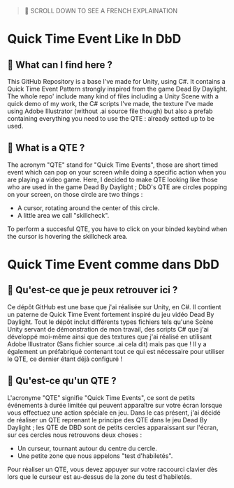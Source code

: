 > 💬 SCROLL DOWN TO SEE A FRENCH EXPLAINATION

# Quick Time Event Like In DbD

## 👀 What can I find here ?
This GitHub Repository is a base I've made for Unity, using C#. It contains a Quick Time Event Pattern strongly inspired from the game Dead By Daylight.
The whole repo' include many kind of files including a Unity Scene with a quick demo of my work, the C# scripts I've made, the texture I've made using Adobe Illustrator (without .ai source file though) but also a prefab containing everything you need to use the QTE : already setted up to be used.

## 🧐 What is a QTE ?
The acronym "QTE" stand for "Quick Time Events", those are short timed event which can pop on your screen while doing a specific action when you are playing a video game.
Here, I decided to make QTE looking like those who are used in the game Dead By Daylight ; DbD's QTE are circles popping on your screen, on those circle are two things :
- A cursor, rotating around the center of this circle.
- A little area we call "skillcheck".

To perform a succesful QTE, you have to click on your binded keybind when the cursor is hovering the skillcheck area.

# Quick Time Event comme dans DbD

## 👀 Qu'est-ce que je peux retrouver ici ?
Ce dépôt GitHub est une base que j'ai réalisée sur Unity, en C#. Il contient un paterne de Quick Time Event fortement inspiré du jeu vidéo Dead By Daylight.
Tout le dépôt inclut différents types fichiers tels qu'une Scène Unity servant de démonstration de mon travail, des scripts C# que j'ai développé moi-même ainsi que des textures que j'ai réalisé en utilisant Adobe Illustrator (Sans fichier source .ai cela dit) mais pas que !
Il y a également un préfabriqué contenant tout ce qui est nécessaire pour utiliser le QTE, ce dernier étant déjà configuré !

## 🧐 Qu'est-ce qu'un QTE ?
L'acronyme "QTE" signifie "Quick Time Events", ce sont de petits événements à durée limitée qui peuvent apparaître sur votre écran lorsque vous effectuez une action spéciale en jeu.
Dans le cas présent, j'ai décidé de réaliser un QTE reprenant le principe des QTE dans le jeu Dead By Daylight ; les QTE de DBD sont de petits cercles apparaissant sur l'écran, sur ces cercles nous retrouvons deux choses :
- Un curseur, tournant autour du centre du cercle.
- Une petite zone que nous appelons "test d'habiletés".

Pour réaliser un QTE, vous devez appuyer sur votre raccourci clavier dès lors que le curseur est au-dessus de la zone du test d'habiletés.

